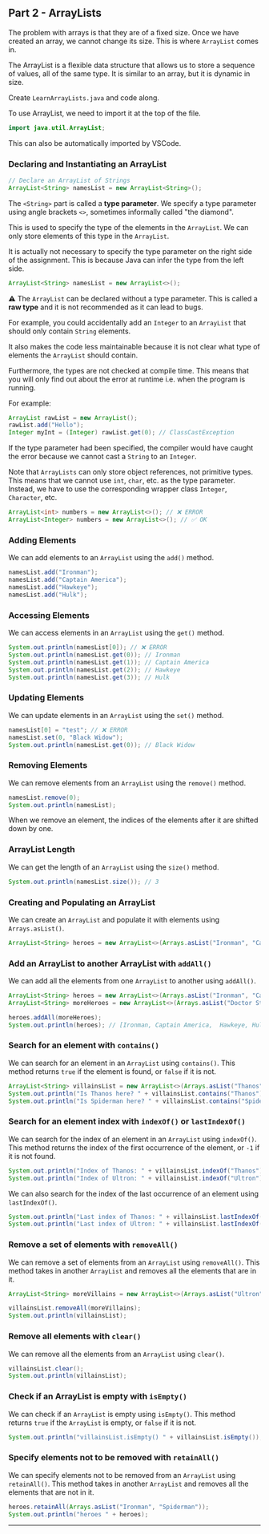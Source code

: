 ## Part 2 - ArrayLists

The problem with arrays is that they are of a fixed size. Once we have created an array, we cannot change its size. This is where `ArrayList` comes in.

The ArrayList is a flexible data structure that allows us to store a sequence of values, all of the same type. It is similar to an array, but it is dynamic in size.

Create `LearnArrayLists.java` and code along.

To use ArrayList, we need to import it at the top of the file.

```java
import java.util.ArrayList;
```

This can also be automatically imported by VSCode.

### Declaring and Instantiating an ArrayList

```java
// Declare an ArrayList of Strings
ArrayList<String> namesList = new ArrayList<String>();
```

The `<String>` part is called a **type parameter**. We specify a type parameter using angle brackets `<>`, sometimes informally called "the diamond".

This is used to specify the type of the elements in the `ArrayList`. We can only store elements of this type in the `ArrayList`.

It is actually not necessary to specify the type parameter on the right side of the assignment. This is because Java can infer the type from the left side.

```java
ArrayList<String> namesList = new ArrayList<>();
```

⚠️ The `ArrayList` can be declared without a type parameter. This is called a **raw type** and it is not recommended as it can lead to bugs.

For example, you could accidentally add an `Integer` to an `ArrayList` that should only contain `String` elements.

It also makes the code less maintainable because it is not clear what type of elements the `ArrayList` should contain.

Furthermore, the types are not checked at compile time. This means that you will only find out about the error at runtime i.e. when the program is running.

For example:

```java
ArrayList rawList = new ArrayList();
rawList.add("Hello");
Integer myInt = (Integer) rawList.get(0); // ClassCastException
```

If the type parameter had been specified, the compiler would have caught the error because we cannot cast a `String` to an `Integer`.

Note that `ArrayLists` can only store object references, not primitive types. This means that we cannot use `int`, `char`, etc. as the type parameter. Instead, we have to use the corresponding wrapper class `Integer`, `Character`, etc.

```java
ArrayList<int> numbers = new ArrayList<>(); // ❌ ERROR
ArrayList<Integer> numbers = new ArrayList<>(); // ✅ OK
```

### Adding Elements

We can add elements to an `ArrayList` using the `add()` method.

```java
namesList.add("Ironman");
namesList.add("Captain America");
namesList.add("Hawkeye");
namesList.add("Hulk");
```

### Accessing Elements

We can access elements in an `ArrayList` using the `get()` method.

```java
System.out.println(namesList[0]); // ❌ ERROR
System.out.println(namesList.get(0)); // Ironman
System.out.println(namesList.get(1)); // Captain America
System.out.println(namesList.get(2)); // Hawkeye
System.out.println(namesList.get(3)); // Hulk
```

### Updating Elements

We can update elements in an `ArrayList` using the `set()` method.

```java
namesList[0] = "test"; // ❌ ERROR
namesList.set(0, "Black Widow");
System.out.println(namesList.get(0)); // Black Widow
```

### Removing Elements

We can remove elements from an `ArrayList` using the `remove()` method.

```java
namesList.remove(0);
System.out.println(namesList);
```

When we remove an element, the indices of the elements after it are shifted down by one.

### ArrayList Length

We can get the length of an `ArrayList` using the `size()` method.

```java
System.out.println(namesList.size()); // 3
```

### Creating and Populating an ArrayList

We can create an `ArrayList` and populate it with elements using `Arrays.asList()`.

```java
ArrayList<String> heroes = new ArrayList<>(Arrays.asList("Ironman", "Captain America", "Hawkeye", "Hulk", "Black Widow", "Thor"));
```

### Add an ArrayList to another ArrayList with `addAll()`

We can add all the elements from one `ArrayList` to another using `addAll()`.

```java
ArrayList<String> heroes = new ArrayList<>(Arrays.asList("Ironman", "Captain America", "Hawkeye", "Hulk", "Black Widow", "Thor"));
ArrayList<String> moreHeroes = new ArrayList<>(Arrays.asList("Doctor Strange", "Spiderman", "Black Panther"));

heroes.addAll(moreHeroes);
System.out.println(heroes); // [Ironman, Captain America,  Hawkeye, Hulk, Black Widow, Thor, Doctor Strange, Spiderman, Black Panther]
```

### Search for an element with `contains()`

We can search for an element in an `ArrayList` using `contains()`. This method returns `true` if the element is found, or `false` if it is not.

```java
ArrayList<String> villainsList = new ArrayList<>(Arrays.asList("Thanos", "Ultron", "Loki"));
System.out.println("Is Thanos here? " + villainsList.contains("Thanos"));
System.out.println("Is Spiderman here? " + villainsList.contains("Spiderman"));
```

### Search for an element index with `indexOf()` or `lastIndexOf()`

We can search for the index of an element in an `ArrayList` using `indexOf()`. This method returns the index of the first occurrence of the element, or `-1` if it is not found.

```java
System.out.println("Index of Thanos: " + villainsList.indexOf("Thanos"));
System.out.println("Index of Ultron: " + villainsList.indexOf("Ultron"));
```

We can also search for the index of the last occurrence of an element using `lastIndexOf()`.

```java
System.out.println("Last index of Thanos: " + villainsList.lastIndexOf("Thanos"));
System.out.println("Last index of Ultron: " + villainsList.lastIndexOf("Ultron"));
```

### Remove a set of elements with `removeAll()`

We can remove a set of elements from an `ArrayList` using `removeAll()`. This method takes in another `ArrayList` and removes all the elements that are in it.

```java
ArrayList<String> moreVillains = new ArrayList<>(Arrays.asList("Ultron", "Loki"));

villainsList.removeAll(moreVillains);
System.out.println(villainsList);
```

### Remove all elements with `clear()`

We can remove all the elements from an `ArrayList` using `clear()`.

```java
villainsList.clear();
System.out.println(villainsList);
```

### Check if an ArrayList is empty with `isEmpty()`

We can check if an `ArrayList` is empty using `isEmpty()`. This method returns `true` if the `ArrayList` is empty, or `false` if it is not.

```java
System.out.println("villainsList.isEmpty() " + villainsList.isEmpty());
```

### Specify elements not to be removed with `retainAll()`

We can specify elements not to be removed from an `ArrayList` using `retainAll()`. This method takes in another `ArrayList` and removes all the elements that are not in it.

```java
heroes.retainAll(Arrays.asList("Ironman", "Spiderman"));
System.out.println("heroes " + heroes);
```

---
